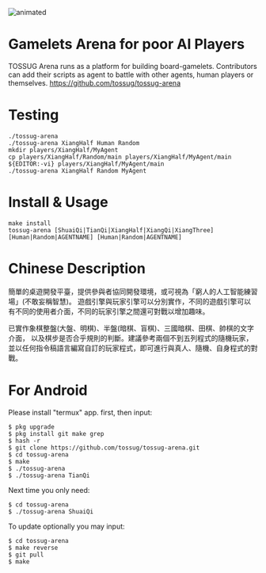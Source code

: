![animated](https://user-images.githubusercontent.com/6536345/35132167-d0d8b240-fd04-11e7-8eff-d83152d9a3d3.gif)

Gamelets Arena for poor AI Players
=============================
TOSSUG Arena runs as a platform for building board-gamelets.
Contributors can add their scripts as agent to battle with other agents,
human players or themselves. <https://github.com/tossug/tossug-arena>

Testing
=======
	./tossug-arena
	./tossug-arena XiangHalf Human Random
	mkdir players/XiangHalf/MyAgent
	cp players/XiangHalf/Random/main players/XiangHalf/MyAgent/main
	${EDITOR:-vi} players/XiangHalf/MyAgent/main
	./tossug-arena XiangHalf Random MyAgent

Install & Usage
===============
	make install
	tossug-arena [ShuaiQi|TianQi|XiangHalf|XiangQi|XiangThree] [Human|Random|AGENTNAME] [Human|Random|AGENTNAME]

Chinese Description
===================
簡單的桌遊開發平臺，提供參與者協同開發環境，或可視為「窮人的人工智能練習場」(不敢妄稱智慧)。
遊戲引擎與玩家引擎可以分別實作，不同的遊戲引擎可以有不同的使用者介面，不同的玩家引擎之間還可對戰以增加趣味。

已實作象棋整盤(大盤、明棋)、半盤(暗棋、盲棋)、三國暗棋、田棋、帥棋的文字介面，
以及棋步是否合乎規則的判斷。建議參考兩個不到五列程式的隨機玩家，
並以任何指令稿語言編寫自訂的玩家程式，即可進行與真人、隨機、自身程式的對戰。

For Android
===========
Please install "termux" app. first, then input:

	$ pkg upgrade
	$ pkg install git make grep
	$ hash -r
	$ git clone https://github.com/tossug/tossug-arena.git
	$ cd tossug-arena
	$ make
	$ ./tossug-arena
	$ ./tossug-arena TianQi

Next time you only need:

	$ cd tossug-arena
	$ ./tossug-arena ShuaiQi

To update optionally you may input:

	$ cd tossug-arena
	$ make reverse
	$ git pull
	$ make
